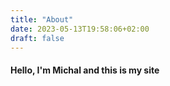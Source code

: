 ```yaml
---
title: "About"
date: 2023-05-13T19:58:06+02:00
draft: false
---
```

#### Hello, I'm Michal and this is my site
